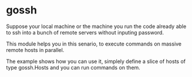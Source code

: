 # gossh

Suppose your local machine or the machine you run the code already able to ssh into a bunch of remote servers without inputing password.

This module helps you in this senario, to execute commands on massive remote hosts in parallel.


The example shows how you can use it, simplely define a slice of hosts of type gossh.Hosts and you can run commands on them.
